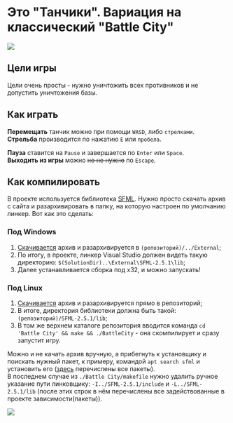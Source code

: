 # Это "Танчики". Вариация на классический "Battle City"
[![](https://imgur.com/xQvJ06w.jpg)](https://youtu.be/PedCPJIx4ss "Нажми для показа игрового процесса")
## Цели игры
Цели очень просты - нужно уничтожить всех противников и не допустить уничтожения базы.
## Как играть
**Перемещать** танчик можно при помощи `WASD`, либо `стрелками`.  
**Стрельба** производится по нажатию `E` или `пробела`.

**Пауза** ставится на `Pause` и завершается по `Enter` или `Space`.  
**Выходить из игры** можно ~~но не нужно~~ по `Escape`.  

## Как компилировать
В проекте используется библиотека [SFML](https://www.sfml-dev.org/). Нужно просто скачать архив с сайта и разархивировать в папку,
на которую настроен по умолчанию линкер. Вот как это сделать:

### Под Windows
1. [Скачивается](https://www.sfml-dev.org/files/SFML-2.5.1-windows-vc15-32-bit.zip) архив и разархивируется в `(репозиторий)/../External`;  
2. По итогу, в проекте, линкер Visual Studio должен видеть такую директорию: `$(SolutionDir)..\External\SFML-2.5.1\lib`;  
3. Далее устанавливается сборка под x32, и можно запускать!
### Под Linux
1. [Скачивается](https://www.sfml-dev.org/files/SFML-2.5.1-linux-gcc-64-bit.tar.gz) архив и разархивируется прямо в репозиторий;  
2. В итоге, директория библиотеки должна быть такой: `(репозиторий)/SFML-2.5.1/lib`;  
3. В том же верхнем каталоге репозитория вводится команда `cd 'Battle City' && make && ./BattleCity` - она скомпилирует и сразу запустит игру.

Можно и не качать архив вручную, а прибегнуть к установщику и поискать нужный пакет, к примеру, командой `apt search sfml` и установить его
([здесь](https://www.sfml-dev.org/faq.php#build-use) перечислены все пакеты).  
В последнем случае из `./Battle City/makefile` нужно удалить ручное указание пути линковщику: `-I../SFML-2.5.1/include` и `-L../SFML-2.5.1/lib`
(после этих строк в нём перечислены все задействованные в проекте зависимости(пакеты)).
  
![](https://imgur.com/1isc5B1.jpg)
